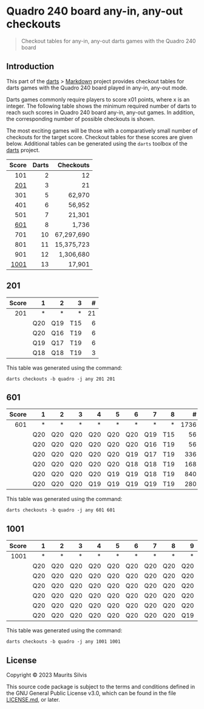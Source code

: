 # Quadro 240 board any-in, any-out checkouts

> Checkout tables for any-in, any-out darts games with the Quadro 240 board

## Introduction

This part of the [darts](https://github.com/mauritssilvis/darts) > [Markdown](../..) project provides checkout tables for darts games with the Quadro 240 board played in any-in, any-out mode.

Darts games commonly require players to score x01 points, where x is an integer.
The following table shows the minimum required number of darts to reach such scores in Quadro 240 board any-in, any-out games.
In addition, the corresponding number of possible checkouts is shown.

The most exciting games will be those with a comparatively small number of checkouts for the target score.
Checkout tables for these scores are given below.
Additional tables can be generated using the `darts` toolbox of the [darts](https://github.com/mauritssilvis/darts) project.

|         Score | Darts |  Checkouts |
|--------------:|------:|-----------:|
|           101 |     2 |         12 |
|   [201](#201) |     3 |         21 |
|           301 |     5 |     62,970 |
|           401 |     6 |     56,952 |
|           501 |     7 |     21,301 |
|   [601](#601) |     8 |      1,736 |
|           701 |    10 | 67,297,690 |
|           801 |    11 | 15,375,723 |
|           901 |    12 |  1,306,680 |
| [1001](#1001) |    13 |     17,901 |

## 201

| Score |   1 |   2 |   3 |  # |
|------:|----:|----:|----:|---:|
|   201 |   * |   * |   * | 21 |
|       | Q20 | Q19 | T15 |  6 |
|       | Q20 | Q16 | T19 |  6 |
|       | Q19 | Q17 | T19 |  6 |
|       | Q18 | Q18 | T19 |  3 |

This table was generated using the command:

```shell
darts checkouts -b quadro -j any 201 201
```

## 601

| Score |   1 |   2 |   3 |   4 |   5 |   6 |   7 |   8 |    # |
|------:|----:|----:|----:|----:|----:|----:|----:|----:|-----:|
|   601 |   * |   * |   * |   * |   * |   * |   * |   * | 1736 |
|       | Q20 | Q20 | Q20 | Q20 | Q20 | Q20 | Q19 | T15 |   56 |
|       | Q20 | Q20 | Q20 | Q20 | Q20 | Q20 | Q16 | T19 |   56 |
|       | Q20 | Q20 | Q20 | Q20 | Q20 | Q19 | Q17 | T19 |  336 |
|       | Q20 | Q20 | Q20 | Q20 | Q20 | Q18 | Q18 | T19 |  168 |
|       | Q20 | Q20 | Q20 | Q20 | Q19 | Q19 | Q18 | T19 |  840 |
|       | Q20 | Q20 | Q20 | Q19 | Q19 | Q19 | Q19 | T19 |  280 |

This table was generated using the command:

```shell
darts checkouts -b quadro -j any 601 601
```

## 1001

| Score |   1 |   2 |   3 |   4 |   5 |   6 |   7 |   8 |   9 |  10 |  11 |  12 |  13 |     # |
|------:|----:|----:|----:|----:|----:|----:|----:|----:|----:|----:|----:|----:|----:|------:|
|  1001 |   * |   * |   * |   * |   * |   * |   * |   * |   * |   * |   * |   * |   * | 17901 |
|       | Q20 | Q20 | Q20 | Q20 | Q20 | Q20 | Q20 | Q20 | Q20 | Q20 | Q20 | Q19 | T15 |   156 |
|       | Q20 | Q20 | Q20 | Q20 | Q20 | Q20 | Q20 | Q20 | Q20 | Q20 | Q20 | Q16 | T19 |   156 |
|       | Q20 | Q20 | Q20 | Q20 | Q20 | Q20 | Q20 | Q20 | Q20 | Q20 | Q19 | Q17 | T19 |  1716 |
|       | Q20 | Q20 | Q20 | Q20 | Q20 | Q20 | Q20 | Q20 | Q20 | Q20 | Q18 | Q18 | T19 |   858 |
|       | Q20 | Q20 | Q20 | Q20 | Q20 | Q20 | Q20 | Q20 | Q20 | Q19 | Q19 | Q18 | T19 |  8580 |
|       | Q20 | Q20 | Q20 | Q20 | Q20 | Q20 | Q20 | Q20 | Q19 | Q19 | Q19 | Q19 | T19 |  6435 |

This table was generated using the command:

```shell
darts checkouts -b quadro -j any 1001 1001
```

## License

Copyright © 2023 Maurits Silvis

This source code package is subject to the terms and conditions defined in the GNU General Public License v3.0, which can be found in the file [LICENSE.md](../../../LICENSE.md), or later.
